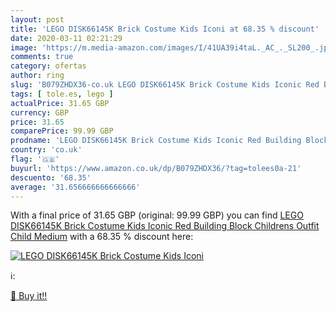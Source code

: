 ```yaml
---
layout: post
title: 'LEGO DISK66145K Brick Costume Kids Iconi at 68.35 % discount'
date: 2020-03-11 02:21:29
image: 'https://m.media-amazon.com/images/I/41UA39i4taL._AC_._SL200_.jpg'
comments: true
category: ofertas
author: ring
slug: 'B079ZHDX36-co.uk LEGO DISK66145K Brick Costume Kids Iconic Red Building...'
tags: [ tole.es, lego ]
actualPrice: 31.65 GBP
currency: GBP
price: 31.65
comparePrice: 99.99 GBP
prodname: 'LEGO DISK66145K Brick Costume Kids Iconic Red Building Block Childrens Outfit  Child  Medium'
country: 'co.uk'
flag: '🇬🇧'
buyurl: 'https://www.amazon.co.uk/dp/B079ZHDX36/?tag=tolees0a-21'
descuento: '68.35'
average: '31.656666666666666'
---
```


With a final price of 31.65 GBP (original: 99.99 GBP) you can find [LEGO DISK66145K Brick Costume Kids Iconic Red Building Block Childrens Outfit  Child  Medium](https://www.amazon.co.uk/dp/B079ZHDX36/?tag=tolees0a-21) with a  68.35 % discount here:

[![LEGO DISK66145K Brick Costume Kids Iconi](https://m.media-amazon.com/images/I/41UA39i4taL._AC_._SL200_.jpg)](https://www.amazon.co.uk/dp/B079ZHDX36/?tag=tolees0a-21)

ℹ️:


[🛒 Buy it!!](https://www.amazon.co.uk/dp/B079ZHDX36/?tag=tolees0a-21)

